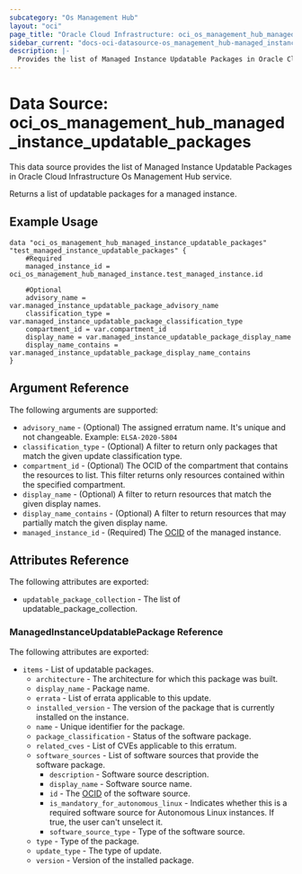 ```yaml
---
subcategory: "Os Management Hub"
layout: "oci"
page_title: "Oracle Cloud Infrastructure: oci_os_management_hub_managed_instance_updatable_packages"
sidebar_current: "docs-oci-datasource-os_management_hub-managed_instance_updatable_packages"
description: |-
  Provides the list of Managed Instance Updatable Packages in Oracle Cloud Infrastructure Os Management Hub service
---
```


# Data Source: oci_os_management_hub_managed_instance_updatable_packages
This data source provides the list of Managed Instance Updatable Packages in Oracle Cloud Infrastructure Os Management Hub service.

Returns a list of updatable packages for a managed instance.


## Example Usage

```hcl
data "oci_os_management_hub_managed_instance_updatable_packages" "test_managed_instance_updatable_packages" {
	#Required
	managed_instance_id = oci_os_management_hub_managed_instance.test_managed_instance.id

	#Optional
	advisory_name = var.managed_instance_updatable_package_advisory_name
	classification_type = var.managed_instance_updatable_package_classification_type
	compartment_id = var.compartment_id
	display_name = var.managed_instance_updatable_package_display_name
	display_name_contains = var.managed_instance_updatable_package_display_name_contains
}
```

## Argument Reference

The following arguments are supported:

* `advisory_name` - (Optional) The assigned erratum name. It's unique and not changeable.  Example: `ELSA-2020-5804` 
* `classification_type` - (Optional) A filter to return only packages that match the given update classification type.
* `compartment_id` - (Optional) The OCID of the compartment that contains the resources to list. This filter returns only resources contained within the specified compartment.
* `display_name` - (Optional) A filter to return resources that match the given display names.
* `display_name_contains` - (Optional) A filter to return resources that may partially match the given display name.
* `managed_instance_id` - (Required) The [OCID](https://docs.cloud.oracle.com/iaas/Content/General/Concepts/identifiers.htm) of the managed instance.


## Attributes Reference

The following attributes are exported:

* `updatable_package_collection` - The list of updatable_package_collection.

### ManagedInstanceUpdatablePackage Reference

The following attributes are exported:

* `items` - List of updatable packages.
	* `architecture` - The architecture for which this package was built.
	* `display_name` - Package name.
	* `errata` - List of errata applicable to this update.
	* `installed_version` - The version of the package that is currently installed on the instance.
	* `name` - Unique identifier for the package.
	* `package_classification` - Status of the software package.
	* `related_cves` - List of CVEs applicable to this erratum.
	* `software_sources` - List of software sources that provide the software package.
		* `description` - Software source description.
		* `display_name` - Software source name.
		* `id` - The [OCID](https://docs.cloud.oracle.com/iaas/Content/General/Concepts/identifiers.htm) of the software source.
		* `is_mandatory_for_autonomous_linux` - Indicates whether this is a required software source for Autonomous Linux instances. If true, the user can't unselect it.
		* `software_source_type` - Type of the software source.
	* `type` - Type of the package.
	* `update_type` - The type of update.
	* `version` - Version of the installed package.

